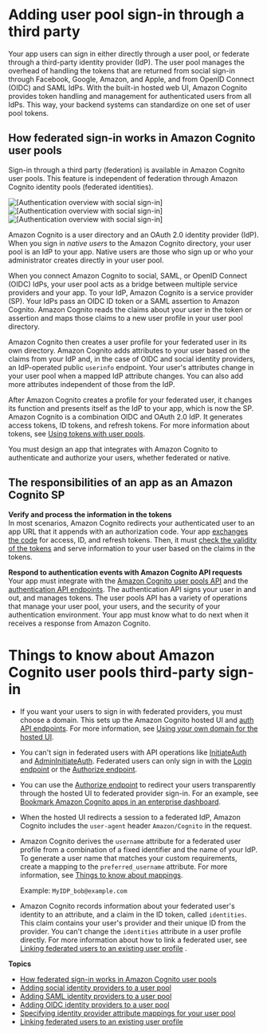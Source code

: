 # Adding user pool sign\-in through a third party<a name="cognito-user-pools-identity-federation"></a>

Your app users can sign in either directly through a user pool, or federate through a third\-party identity provider \(IdP\)\. The user pool manages the overhead of handling the tokens that are returned from social sign\-in through Facebook, Google, Amazon, and Apple, and from OpenID Connect \(OIDC\) and SAML IdPs\. With the built\-in hosted web UI, Amazon Cognito provides token handling and management for authenticated users from all IdPs\. This way, your backend systems can standardize on one set of user pool tokens\.

## How federated sign\-in works in Amazon Cognito user pools<a name="cognito-user-pools-identity-federation-how-it-works"></a>

Sign\-in through a third party \(federation\) is available in Amazon Cognito user pools\. This feature is independent of federation through Amazon Cognito identity pools \(federated identities\)\.

![\[Authentication overview with social sign-in\]](http://docs.aws.amazon.com/cognito/latest/developerguide/)![\[Authentication overview with social sign-in\]](http://docs.aws.amazon.com/cognito/latest/developerguide/)![\[Authentication overview with social sign-in\]](http://docs.aws.amazon.com/cognito/latest/developerguide/)

Amazon Cognito is a user directory and an OAuth 2\.0 identity provider \(IdP\)\. When you sign in *native users* to the Amazon Cognito directory, your user pool is an IdP to your app\. Native users are those who sign up or who your administrator creates directly in your user pool\.

When you connect Amazon Cognito to social, SAML, or OpenID Connect \(OIDC\) IdPs, your user pool acts as a bridge between multiple service providers and your app\. To your IdP, Amazon Cognito is a service provider \(SP\)\. Your IdPs pass an OIDC ID token or a SAML assertion to Amazon Cognito\. Amazon Cognito reads the claims about your user in the token or assertion and maps those claims to a new user profile in your user pool directory\.

Amazon Cognito then creates a user profile for your federated user in its own directory\. Amazon Cognito adds attributes to your user based on the claims from your IdP and, in the case of OIDC and social identity providers, an IdP\-operated public `userinfo` endpoint\. Your user's attributes change in your user pool when a mapped IdP attribute changes\. You can also add more attributes independent of those from the IdP\.

After Amazon Cognito creates a profile for your federated user, it changes its function and presents itself as the IdP to your app, which is now the SP\. Amazon Cognito is a combination OIDC and OAuth 2\.0 IdP\. It generates access tokens, ID tokens, and refresh tokens\. For more information about tokens, see [Using tokens with user pools](amazon-cognito-user-pools-using-tokens-with-identity-providers.md)\.

You must design an app that integrates with Amazon Cognito to authenticate and authorize your users, whether federated or native\.<a name="cognito-user-pools-identity-federation-how-it-works-app-responsibilities"></a>

## The responsibilities of an app as an Amazon Cognito SP<a name="cognito-user-pools-identity-federation-how-it-works-app-responsibilities"></a>

**Verify and process the information in the tokens**  
In most scenarios, Amazon Cognito redirects your authenticated user to an app URL that it appends with an authorization code\. Your app [exchanges the code](https://docs.aws.amazon.com/cognito/latest/developerguide/token-endpoint.html) for access, ID, and refresh tokens\. Then, it must [check the validity of the tokens](https://docs.aws.amazon.com/cognito/latest/developerguide/amazon-cognito-user-pools-using-tokens-verifying-a-jwt.html) and serve information to your user based on the claims in the tokens\.

**Respond to authentication events with Amazon Cognito API requests**  
Your app must integrate with the [Amazon Cognito user pools API](https://docs.aws.amazon.com/cognito-user-identity-pools/latest/APIReference/Welcome.html) and the [ authentication API endpoints](https://docs.aws.amazon.com/cognito/latest/developerguide/cognito-userpools-server-contract-reference.html)\. The authentication API signs your user in and out, and manages tokens\. The user pools API has a variety of operations that manage your user pool, your users, and the security of your authentication environment\. Your app must know what to do next when it receives a response from Amazon Cognito\.<a name="cognito-user-pools-identity-federation-how-it-works-considerations"></a>

# Things to know about Amazon Cognito user pools third\-party sign\-in<a name="cognito-user-pools-identity-federation-how-it-works-considerations"></a>
+ If you want your users to sign in with federated providers, you must choose a domain\. This sets up the Amazon Cognito hosted UI and [auth API endpoints](https://docs.aws.amazon.com/cognito/latest/developerguide/cognito-userpools-server-contract-reference.html)\. For more information, see [Using your own domain for the hosted UI](cognito-user-pools-add-custom-domain.md)\.
+ You can't sign in federated users with API operations like [ InitiateAuth](https://docs.aws.amazon.com/cognito-user-identity-pools/latest/APIReference/API_InitiateAuth.html) and [AdminInitiateAuth](https://docs.aws.amazon.com/cognito-user-identity-pools/latest/APIReference/API_AdminInitiateAuth.html)\. Federated users can only sign in with the [Login endpoint](login-endpoint.md) or the [Authorize endpoint](authorization-endpoint.md)\.
+ You can use the [Authorize endpoint](authorization-endpoint.md) to redirect your users transparently through the hosted UI to federated provider sign\-in\. For an example, see [Bookmark Amazon Cognito apps in an enterprise dashboard](cognito-user-pools-SAML-session-initiation.md#bookmark-applications-in-idp-portal)\.
+ When the hosted UI redirects a session to a federated IdP, Amazon Cognito includes the `user-agent` header `Amazon/Cognito` in the request\.
+ Amazon Cognito derives the `username` attribute for a federated user profile from a combination of a fixed identifier and the name of your IdP\. To generate a user name that matches your custom requirements, create a mapping to the `preferred_username` attribute\. For more information, see [Things to know about mappings](cognito-user-pools-specifying-attribute-mapping.md#cognito-user-pools-specifying-attribute-mapping-requirements)\.

  Example: `MyIDP_bob@example.com`
+ Amazon Cognito records information about your federated user's identity to an attribute, and a claim in the ID token, called `identities`\. This claim contains your user's provider and their unique ID from the provider\. You can't change the `identities` attribute in a user profile directly\. For more information about how to link a federated user, see [Linking federated users to an existing user profile](cognito-user-pools-identity-federation-consolidate-users.md) \. 

**Topics**
+ [How federated sign\-in works in Amazon Cognito user pools](#cognito-user-pools-identity-federation-how-it-works)
+ [Adding social identity providers to a user pool](cognito-user-pools-social-idp.md)
+ [Adding SAML identity providers to a user pool](cognito-user-pools-saml-idp.md)
+ [Adding OIDC identity providers to a user pool](cognito-user-pools-oidc-idp.md)
+ [Specifying identity provider attribute mappings for your user pool](cognito-user-pools-specifying-attribute-mapping.md)
+ [Linking federated users to an existing user profile](cognito-user-pools-identity-federation-consolidate-users.md)